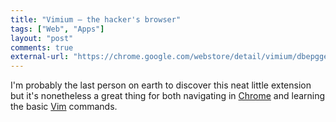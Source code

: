 ```yaml
---
title: "Vimium – the hacker's browser" 
tags: ["Web", "Apps"]
layout: "post"
comments: true
external-url: "https://chrome.google.com/webstore/detail/vimium/dbepggeogbaibhgnhhndojpepiihcmeb"
---
```


I'm probably the last person on earth to discover this neat little extension but it's nonetheless a great thing for both navigating in [Chrome](http://www.google.com/chrome) and learning the basic [Vim](http://www.vim.org/) commands.
